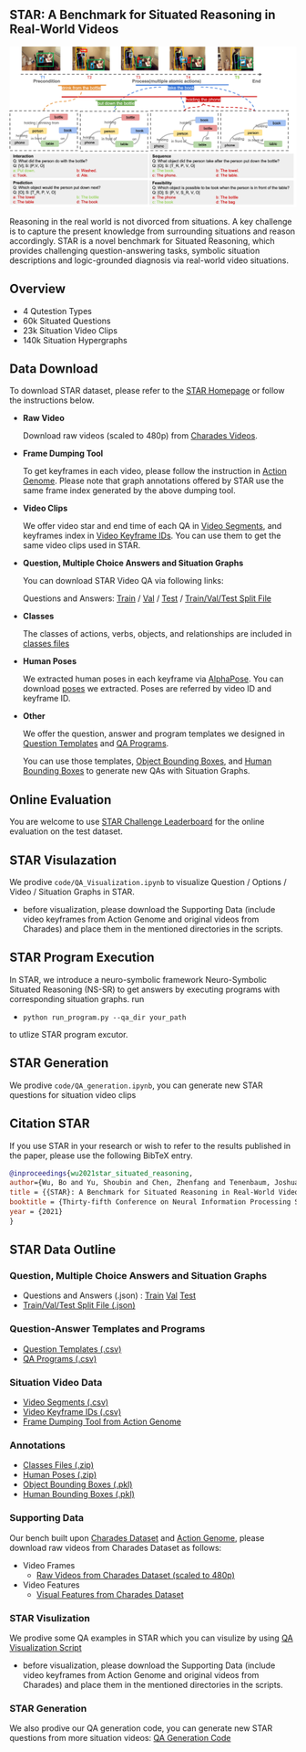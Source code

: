 
## STAR: A Benchmark for Situated Reasoning in Real-World Videos

<div align="center">
<img src="img/NeurIPS2021_star_teaser.png" width="800" >
</div>

Reasoning in the real world is not divorced from situations. A key challenge is to capture the present knowledge from surrounding situations and reason accordingly. STAR is a novel benchmark for Situated Reasoning, which provides challenging question-answering tasks, symbolic situation descriptions and logic-grounded diagnosis via real-world video situations.

## Overview

* 4 Qutestion Types
* 60k Situated Questions
* 23k Situation Video Clips
* 140k Situation Hypergraphs

## Data Download

To download STAR dataset, please refer to the [STAR Homepage](http://star.csail.mit.edu) or follow the instructions below.

* **Raw Video**

	Download raw videos (scaled to 480p) from [Charades Videos](https://prior.allenai.org/projects/charades). 

* **Frame Dumping Tool** 

	To get keyframes in each video, please follow the instruction in [Action Genome](https://github.com/JingweiJ/ActionGenome). Please note that graph annotations offered by STAR use the same frame index generated by the above dumping tool.

* **Video Clips**

	We offer video star and end time of each QA in [Video Segments](http://star.csail.mit.edu/data/Situation_Video_Data/Video_Segments.csv), and keyframes index in [Video Keyframe IDs](http://star.csail.mit.edu/data/Situation_Video_Data/Video_Keyframe_IDs.csv). You can use them to get the same video clips used in STAR.

* **Question, Multiple Choice Answers and Situation Graphs**
	
	You can download STAR Video QA via following links:

	Questions and Answers: [Train](http://star.csail.mit.edu/data/Question_Answer_SituationGraph/STAR_train.json) / [Val](http://star.csail.mit.edu/data/Question_Answer_SituationGraph/STAR_val.json) / [Test](http://star.csail.mit.edu/data/Question_Answer_SituationGraph/STAR_test.json) / [Train/Val/Test Split File](http://star.csail.mit.edu/data/Question_Answer_SituationGraph/split_file.json)

* **Classes**
	
	The classes of actions, verbs, objects, and relationships are included in [classes files](http://star.csail.mit.edu/data/Annotations/classes.zip)

* **Human Poses**
	
	We extracted human poses in each keyframe via [AlphaPose](https://github.com/MVIG-SJTU/AlphaPose). You can download [poses](https://stardata.s3.amazonaws.com/Annotations/pose.zip) we extracted. Poses are referred by video ID and keyframe ID. 

* **Other**
	
	We offer the question, answer and program templates we designed in [Question Templates](http://star.csail.mit.edu/data/Templates_Programs/QA_templates.csv) and [QA Programs](http://star.csail.mit.edu/data/Templates_Programs/QA_programs.csv). 

	You can use those templates, [Object Bounding Boxes](http://star.csail.mit.edu/data/Annotations/object_bbox_and_relationship.pkl), and [Human Bounding Boxes](http://star.csail.mit.edu/data/Annotations/person_bbox.pkl) to generate new QAs with Situation Graphs.

## Online Evaluation

You are welcome to use [STAR Challenge Leaderboard](https://eval.ai/web/challenges/challenge-page/1325/overview) for the online evaluation on the test dataset.

## STAR Visulazation

We prodive `code/QA_Visualization.ipynb` to visualize Question / Options / Video / Situation Graphs in STAR.
 * before visualization, please download the Supporting Data (include video keyframes from Action Genome and original videos from Charades) and place them in the mentioned directories in the scripts.

## STAR Program Execution

In STAR, we introduce a neuro-symbolic framework Neuro-Symbolic Situated Reasoning (NS-SR) to get answers by executing programs with corresponding situation graphs.
run

 * `python run_program.py --qa_dir your_path`

to utlize STAR program excutor.

## STAR Generation

We prodive `code/QA_generation.ipynb`, you can generate new STAR questions for situation video clips

## Citation STAR

If you use STAR in your research or wish to refer to the results published in the paper, please use the following BibTeX entry.

```BibTeX
@inproceedings{wu2021star_situated_reasoning,
author={Wu, Bo and Yu, Shoubin and Chen, Zhenfang and Tenenbaum, Joshua B and Gan, Chuang},
title = {{STAR}: A Benchmark for Situated Reasoning in Real-World Videos},
booktitle = {Thirty-fifth Conference on Neural Information Processing Systems (NeurIPS)},
year = {2021}
}
```

## STAR Data Outline

### Question, Multiple Choice Answers and Situation Graphs  
 * Questions and Answers (.json) : [Train](http://star.csail.mit.edu/data/Question_Answer_SituationGraph/STAR_train.json) [Val](http://star.csail.mit.edu/data/Question_Answer_SituationGraph/STAR_val.json) [Test](http://star.csail.mit.edu/data/Question_Answer_SituationGraph/STAR_test.json)
 * [Train/Val/Test Split File (.json)](http://star.csail.mit.edu/data/Question_Answer_SituationGraph/split_file.json)

### Question-Answer Templates and Programs  
 * [Question Templates (.csv)](http://star.csail.mit.edu/data/Templates_Programs/QA_templates.csv)
 * [QA Programs (.csv)](http://star.csail.mit.edu/data/Templates_Programs/QA_programs.csv)

### Situation Video Data  
 * [Video Segments (.csv)](http://star.csail.mit.edu/data/Situation_Video_Data/Video_Segments.csv)
 * [Video Keyframe IDs (.csv)](http://star.csail.mit.edu/data/Situation_Video_Data/Video_Keyframe_IDs.csv)
 * [Frame Dumping Tool from Action Genome](https://github.com/JingweiJ/ActionGenome)

### Annotations  
 * [Classes Files (.zip)](http://star.csail.mit.edu/data/Annotations/classes.zip) 
 * [Human Poses (.zip)](http://star.csail.mit.edu/data/Annotations/pose.zip)
 * [Object Bounding Boxes (.pkl)](http://star.csail.mit.edu/data/Annotations/object_bbox_and_relationship.pkl)
 * [Human Bounding Boxes (.pkl)](http://star.csail.mit.edu/data/Annotations/person_bbox.pkl)

### Supporting Data  
Our bench built upon [Charades Dataset](https://prior.allenai.org/projects/charades) and [Action Genome](https://www.actiongenome.org), please download raw videos from Charades Dataset as follows:
* Video Frames
  * [Raw Videos from Charades Dataset (scaled to 480p)](https://prior.allenai.org/projects/charades)
* Video Features
  * [Visual Features from Charades Dataset](https://prior.allenai.org/projects/charades)

### STAR Visulization
We prodive some QA examples in STAR which you can visulize by using [QA Visualization Script](https://github.com/csbobby/STAR_Benchmark)
 * before visualization, please download the Supporting Data (include video keyframes from Action Genome and original videos from Charades) and place them in the mentioned directories in the scripts.

### STAR Generation
We also prodive our QA generation code, you can generate new STAR questions from more situation videos: [QA Generation Code](https://github.com/csbobby/STAR_Benchmark)


